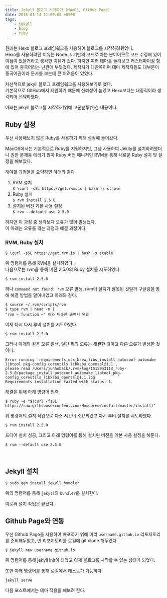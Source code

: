 ```yaml
---
title: Jekyll 블로그 시작하기 (MacOS, GitHub Page)
date: 2018-01-14 11:00:00 +0900
tags:
    - jekyll
    - blog
    - ruby
---
```


원래는 Hexo 블로그 프레임워크를 사용하여 블로그를 시작하려했었다.  
Hexo를 사용하려던 이유는 Node.js 기반의 코드로 아는 분야이므로 코드 수정에 있어 이점이 있을거라고 생각한 이유가 컸다. 하지만 여러 테마를 둘러보고 커스터마이징 함에 있어 중국어라는 난관에 부딪쳤다. 제작사가 대만쪽이며 테마 제작자들도 대부분이 중국어권이라 문서를 보는데 큰 어려움이 있었다.

차선책으로 jekyll 블로그 프레임워크를 사용해보기로 했다.  
기본적으로 GitHub에서 지원하기 때문에 신뢰성이 높았고 Hexo보다는 대중적이라 생각되어 선택하였다.

아래는 jekyll 블로그를 시작하기위해 고군분투(?)한 내용이다.

## Ruby 설정

우선 사용해보지 않은 Ruby를 사용하기 위해 설정에 들어갔다.

MacOS에서는 기본적으로 Ruby를 지원하지만, 그냥 사용하여 Jeklly를 설치하려했더니 권한 문제등 에러가 많아 Ruby 버전 매니저인 RVM을 통해 새로운 Ruby 설치 및 설정을 해보았다.

해야할 과정들을 요약하면 아래와 같다  
1. RVM 설치   
`$ \curl -sSL https://get.rvm.io | bash -s stable` 
2. Ruby 설치  
`$ rvm install 2.5.0` 
3. 설치된 버전 기본 사용 설정  
`$ rvm --default use 2.5.0`

하지만 이 과정 중 생각보다 오류가 많이 발생했다.  
이 아래는 오류를 겪는 과정과 해결 과정이다.

### RVM, Ruby 설치

```
$ \curl -sSL https://get.rvm.io | bash -s stable
```

위 명령어를 통해 RVM을 설치하였다.  
다음으로는 rvm을 통해 버전 2.5.0의 Ruby 설치를 시도하였다.

```
$ rvm install 2.5.0
```

허나 `command not found: rvm` 오류 발생, rvm이 설치가 잘못된 것일까
구글링을 통해 해결 방법을 알아내었고 아래와 같다.

```
$ source ~/.rvm/scripts/rvm
$ type rvm | head -n 1
"rvm ~ function ~" 이와 비슷한 출력시 완료
```

이제 다시 다시 루비 설치를 시도하였다.

```
$ rvm install 2.5.0
```

그러나 아래와 같은 오류 발생, 일단 위의 오류는 해결한 것이고 다른 오류가 발생한 것이다.

```
Error running 'requirements_osx_brew_libs_install autoconf automake libtool pkg-config coreutils libksba openssl@1.1',
please read /Users/junhobaik/.rvm/log/1515943113_ruby-2.5.0/package_install_autoconf_automake_libtool_pkg-config_coreutils_libksba_openssl@1.1.log
Requirements installation failed with status: 1.
```
해결을 위해 아래 명령어 입력

```
$ ruby -e "$(curl -fsSL https://raw.githubusercontent.com/Homebrew/install/master/install)"
```

위 명령어의 설치 작업으로 다소 시간이 소요되었고 다시 루비 설치를 시도하였다.

```
$ rvm install 2.5.0
```

드디어 설치 성공, 그리고 아래 명령어를 통해 설치된 버전을 기본 사용 설정을 해둔다.

```
$ rvm --default use 2.5.0
```

<br/>

## Jekyll 설치

`$ sudo gem install jekyll bundler`

위의 명령어를 통해 `jekyll`와 `bundler`를 설치한다.

이로써 설치 작업은 끝났다.


## Github Page와 연동

우선 Github Page를 사용하여 배포하기 위해 미리 `username.github.io` 리포지토리를 준비해두었고, 빈 리포지토리를 로컬에 git clone 해두었다.

```
$ jekyll new username.github.io
```

위 명령어를 통해 jekyll init이 되었고 이제 블로그를 시작할 수 있는 상태가 되었다.

또한 아래 명령어를 통해 로컬에서 테스트가 가능하다.

```
jekyll serve
```

다음 포스트에서는 테마 적용을 해보려 한다.
